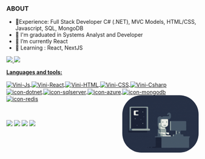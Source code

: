### ABOUT
- 🌱Experience: Full Stack Developer C# (.NET), MVC Models, HTML/CSS, Javascript, SQL, MongoDB
- 📝 I'm graduated in Systems Analyst and Developer
- 🌱 I’m currently React
- 📕 Learning : React, NextJS

<div>
  <a href="https://github.com/vini-sousa">
  <img height="180em" src="https://github-readme-stats.vercel.app/api?username=vini-sousa&show_icons=true&theme=gotham&include_all_commits=true&count_private=true"/>
  <img height="180em" src="https://github-readme-stats.vercel.app/api/top-langs/?username=vini-sousa&layout=compact&langs_count=7&theme=gotham"/>
</div>

**Languages and tools:**
<div style="display: inline_block">
  <!-- JavaScript -->
  <img align="center" alt="Vini-Js" height="50" width="40" src="https://cdn.jsdelivr.net/gh/devicons/devicon/icons/javascript/javascript-plain.svg">
  <!-- React -->
  <img align="center" alt="Vini-React" height="50" width="40" src="https://cdn.jsdelivr.net/gh/devicons/devicon/icons/react/react-original.svg">
  <!-- HTML5 -->
  <img align="center" alt="Vini-HTML" height="50" width="40" src="https://cdn.jsdelivr.net/gh/devicons/devicon/icons/html5/html5-original.svg">
  <!-- CSS3 -->
  <img align="center" alt="Vini-CSS" height="50" width="40" src="https://cdn.jsdelivr.net/gh/devicons/devicon/icons/css3/css3-original.svg">
  <!-- C# -->
  <img align="center" alt="Vini-Csharp" height="50" width="40" src="https://cdn.jsdelivr.net/gh/devicons/devicon/icons/csharp/csharp-line.svg">
  <!-- .NET Core -->
  <img align="center" alt="icon-dotnet" height="50" width="40" src="https://cdn.jsdelivr.net/gh/devicons/devicon/icons/dotnetcore/dotnetcore-original.svg">
  <!-- SQL Server -->
  <img align="center" alt="icon-sqlserver" height="50" width="40" src="https://cdn.jsdelivr.net/gh/devicons/devicon/icons/microsoftsqlserver/microsoftsqlserver-plain-wordmark.svg">
  <!-- Azure -->
  <img align="center" alt="icon-azure" height="50" width="40" src="https://cdn.jsdelivr.net/gh/devicons/devicon/icons/azure/azure-original-wordmark.svg">
  <!-- MongoDB -->
  <img align="center" alt="icon-mongodb" height="50" width="40" src="https://cdn.jsdelivr.net/gh/devicons/devicon/icons/mongodb/mongodb-original-wordmark.svg">
  <!-- Redis -->
  <img align="center" alt="icon-redis" height="50" width="40" src="https://cdn.jsdelivr.net/gh/devicons/devicon/icons/redis/redis-original-wordmark.svg">
  <!-- Profile Pic -->
  <img align="right" alt="Vini-pic" height="150" style="border-radius:50px;" src="https://github.com/vini-sousa/vini-sousa/blob/main/avatar-github.gif?width=676&height=676">
</div>
  
  ##

<br>
<div> 
  <a href="https://instagram.com/viniciuss.oliveiraa" target="_blank"><img src="https://img.shields.io/badge/-Instagram-%23E4405F?style=for-the-badge&logo=instagram&logoColor=white" target="_blank"></a>
 <a href="https://discord.gg/PQCKsEp23s" target="_blank"><img src="https://img.shields.io/badge/Discord-7289DA?style=for-the-badge&logo=discord&logoColor=white" target="_blank"></a> 
  <a href = "mailto:vinicius.osousa@outlook.com"><img src="https://img.shields.io/badge/Microsoft_Outlook-0078D4?style=for-the-badge&logo=microsoft-outlook&logoColor=white" target="_blank"></a>
  <a href="https://www.linkedin.com/in/viniciuss-oliveiraa" target="_blank"><img src="https://img.shields.io/badge/-LinkedIn-%230077B5?style=for-the-badge&logo=linkedin&logoColor=white" target="_blank"></a> 
